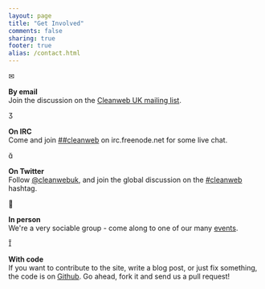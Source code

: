 ```yaml
---
layout: page
title: "Get Involved"
comments: false
sharing: true
footer: true
alias: /contact.html
---
```


<div class='well'>
<div class='pull-left iconic'>
  &#x2709;
</div>
<p>
<strong>By email</strong><br/>
Join the discussion on the <a href='https://groups.google.com/d/forum/cleanweb-uk'>Cleanweb UK mailing list</a>.
</p>
</div>

<div class='well'>
<div class='pull-left iconic'>
  &#xe06d;
</div>
<p>
<strong>On IRC</strong><br/>
Come and join <a href='irc://irc.freenode.net/##cleanweb'>##cleanweb</a> on irc.freenode.net for some live chat.
</p>
</div>

<div class='well'>
<div class='pull-left iconic'>
  &#xe02e;
</div>
<p>
<strong>On Twitter</strong><br/>
Follow <a href='https://twitter.com/intent/follow?screen_name=cleanwebuk'>@cleanwebuk</a>, and join the global discussion on the <a href='http://twitter.com/search/%23cleanweb'>#cleanweb</a> hashtag.
</p>
</div>

<div class='well'>
<div class='pull-left iconic'>
  &#xe062;
</div>
<p>
<strong>In person</strong><br/>
We're a very sociable group - come along to one of our many <a href='/events.html'>events</a>.
</p>
</div>

<div class='well'>
<div class='pull-left iconic'>
  &#xe026;
</div>
<p>
<strong>With code</strong><br/>
If you want to contribute to the site, write a blog post, or just fix something, the code is on <a href='http://github.com/cleanweb-uk/cleanweb-uk.github.com'>Github</a>. Go ahead, fork it and send us a pull request!
</p>
</div>